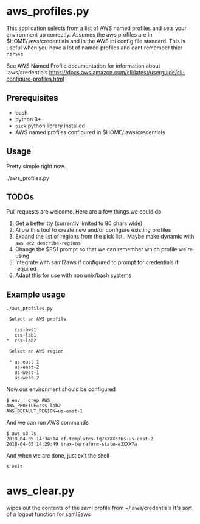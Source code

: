 # aws_profiles.py

This application selects from a list of AWS named profiles and sets your environment
up correctly. Assumes the aws profiles are in $HOME/.aws/credentials and in the
AWS ini config file standard.
This is useful when you have a lot of named profiles and cant remember thier names

See AWS Named Profile documentation for information about .aws/credentials
https://docs.aws.amazon.com/cli/latest/userguide/cli-configure-profiles.html

## Prerequisites
* bash
* python 3+
* `pick` python library installed
* AWS named profiles configured in $HOME/.aws/credentials

## Usage

Pretty simple right now. 

./aws_profiles.py

## TODOs 

Pull requests are welcome. Here are a few things we could do

1. Get a better tty (currently limited to 80 chars wide)
2. Allow this tool to create new and/or configure existing profiles
3. Expand the list of regions from the pick list.. Maybe make dynamic with `aws
	 ec2 describe-regions`
4. Change the $PS1 prompt so that we can remember which profile we're using
5. Integrate with saml2aws if configured to prompt for credentials if required
6. Adapt this for use with non unix/bash systems


## Example usage
```
./aws_profiles.py

 Select an AWS profile

   css-aws1
   css-lab1
*  css-lab2

 Select an AWS region

 * us-east-1
   us-east-2
   us-west-1
   us-west-2
```

Now our environment should be configured
```
$ env | grep AWS
AWS_PROFILE=css-lab2
AWS_DEFAULT_REGION=us-east-1
```

And we can run AWS commands
```
$ aws s3 ls
2018-04-05 14:34:14 cf-templates-1q7XXXXst6s-us-east-2
2018-04-05 14:29:49 trax-terraform-state-e3XXX7a
```

And when we are done, just exit the shell
```
$ exit
```

# aws_clear.py

wipes out the contents of the saml profile from ~/.aws/credentials
It's sort of a logout function for saml2aws
